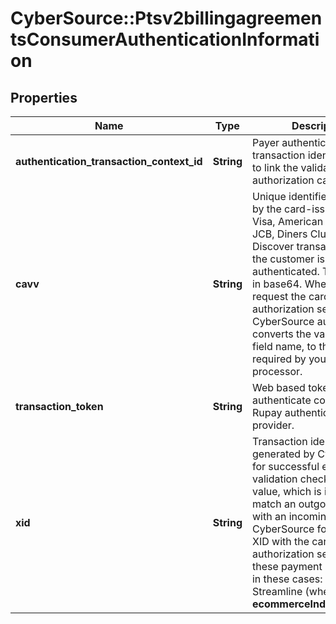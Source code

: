 # CyberSource::Ptsv2billingagreementsConsumerAuthenticationInformation

## Properties
Name | Type | Description | Notes
------------ | ------------- | ------------- | -------------
**authentication_transaction_context_id** | **String** | Payer authentication transaction identifier passed to link the validation and authorization calls.  | [optional] 
**cavv** | **String** | Unique identifier generated by the card-issuing bank for Visa, American Express, JCB, Diners Club, and Discover transactions after the customer is authenticated. The value is in base64. When you request the card authorization service, CyberSource automatically converts the value, not the field name, to the format required by your payment processor.  | [optional] 
**transaction_token** | **String** | Web based token used to authenticate consumer with Rupay authentication provider.  | [optional] 
**xid** | **String** | Transaction identifier generated by CyberSource for successful enrollment or validation checks. Use this value, which is in base64, to match an outgoing PAReq with an incoming PARes. CyberSource forwards the XID with the card authorization service to these payment processors in these cases: - Barclays - Streamline (when the **ecommerceIndicator**&#x60;&#x3D;spa&#x60;)  | [optional] 


